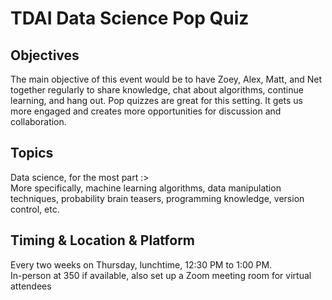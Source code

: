 # TDAI Data Science Pop Quiz

## Objectives
The main objective of this event would be to have Zoey, Alex, Matt, and Net together regularly to share knowledge, chat about algorithms, continue learning, and hang out. 
Pop quizzes are great for this setting. It gets us more engaged and creates more opportunities for discussion and collaboration. 

## Topics
Data science, for the most part :> <br/>
More specifically, machine learning algorithms, data manipulation techniques, probability brain teasers, programming knowledge, version control, etc.

## Timing & Location & Platform
Every two weeks on Thursday, lunchtime, 12:30 PM to 1:00 PM. <br/>
In-person at 350 if available, also set up a Zoom meeting room for virtual attendees



